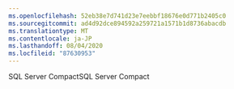 ```yaml
---
ms.openlocfilehash: 52eb38e7d741d23e7eebbf18676e0d771b2405c0
ms.sourcegitcommit: ad4d92dce894592a259721a1571b1d8736abacdb
ms.translationtype: MT
ms.contentlocale: ja-JP
ms.lasthandoff: 08/04/2020
ms.locfileid: "87630953"
---
```

<span data-ttu-id="301c4-101">SQL Server Compact</span><span class="sxs-lookup"><span data-stu-id="301c4-101">SQL Server Compact</span></span>

